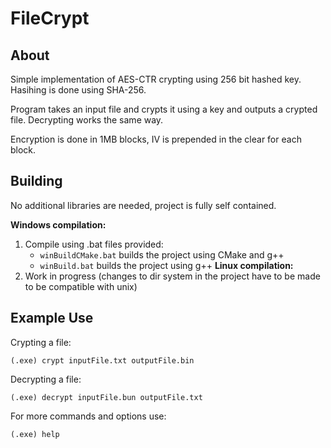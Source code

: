 FileCrypt
=========

About
-----
Simple implementation of AES-CTR crypting using 256 bit hashed key. Hasihing is done using SHA-256. 

Program takes an input file and crypts it using a key and outputs a crypted file. Decrypting works the same way.

Encryption is done in 1MB blocks, IV is prepended in the clear for each block.

Building
--------
No additional libraries are needed, project is fully self contained.

**Windows compilation:**
1) Compile using .bat files provided:
    - `winBuildCMake.bat` builds the project using CMake and g++
    - `winBuild.bat` builds the project using g++
**Linux compilation:**
1) Work in progress (changes to dir system in the project have to be made to be compatible with unix)

Example Use
-----------
Crypting a file:
```
(.exe) crypt inputFile.txt outputFile.bin
```

Decrypting a file:
```
(.exe) decrypt inputFile.bun outputFile.txt
```

For more commands and options use:
```
(.exe) help
```